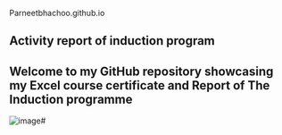 Parneetbhachoo.github.io
## Activity report of induction program 
## Welcome to my GitHub repository showcasing my Excel course certificate and Report of The Induction programme
![image](https://github.com/user-attachments/assets/d5726d13-c973-45b3-842e-33e250af1925)# 
